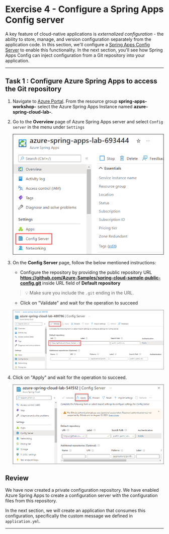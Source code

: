 # Exercise 4 - Configure a Spring Apps Config server

A key feature of cloud-native applications is *externalized configuration* - the ability to store, manage, and version configuration separately from the application code. In this section, we'll configure a [Spring Apps Config Server](https://cloud.spring.io/spring-cloud-config) to enable this functionality. In the next section, you'll see how Spring Apps Config can inject configuration from a Git repository into your application.

---

## Task 1 : Configure Azure Spring Apps to access the Git repository

1. Navigate to [Azure Portal](https://portal.azure.com). From the resource group **spring-apps-workshop-<inject key="DeploymentID" enableCopy="false"/>** select the Azure Spring Apps Instance named **azure-spring-cloud-lab-<inject key="DeploymentID" enableCopy="false"/>**.

2. Go to the **Overview** page of Azure Spring Apps server and select `Config server` in the menu under `Settings`

   ![Config server](../media/configserver.png)

3. On the **Config Server** page, follow the below mentioned instructions:

      - Configure the repository by providing the public repository URL **https://github.com/Azure-Samples/spring-cloud-sample-public-config.git** inside URL field of **Default repository**

     >💡 Make sure you include the `.git` ending in the URL.
 
     - Click on "Validate" and wait for the operation to succeed  
     
      ![Spring Cloud config server](media/MJA-ex4-02.png)
   
5. Click on "Apply" and wait for the operation to succeed.

     ![apply](media/apply1.png)

## Review

We have now created a private configuration repository. We have enabled Azure Spring Apps to create a configuration server with the configuration files from this repository.

In the next section, we will create an application that consumes this configuration, specifically the custom message we defined in `application.yml`.

---
